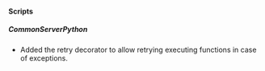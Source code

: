 
#### Scripts

##### CommonServerPython

- Added the retry decorator to allow retrying executing functions in case of exceptions.